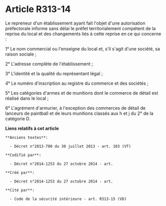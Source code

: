 # Article R313-14

Le repreneur d'un établissement ayant fait l'objet d'une autorisation préfectorale informe sans délai le préfet
territorialement compétent de la reprise du local et des changements liés à cette reprise en ce qui concerne :

1° Le nom commercial ou l'enseigne du local et, s'il s'agit d'une société, sa raison sociale ;

2° L'adresse complète de l'établissement ;

3° L'identité et la qualité du représentant légal ;

4° Le numéro d'inscription au registre du commerce et des sociétés ;

5° Les catégories d'armes et de munitions dont le commerce de détail est réalisé dans le local ;

6° L'agrément d'armurier, à l'exception des commerces de détail de lanceurs de paintball et de leurs munitions classés aux h
et j du 2° de la catégorie D.

**Liens relatifs à cet article**

	**Anciens textes**:

	  - Décret n°2013-700 du 30 juillet 2013 - art. 103 (VT)

	**Codifié par**:

	  - Décret n°2014-1253 du 27 octobre 2014 - art.

	**Créé par**:

	  - Décret n°2014-1253 du 27 octobre 2014 - art.

	**Cité par**:

	  - Code de la sécurité intérieure - art. R313-15 (VD)
